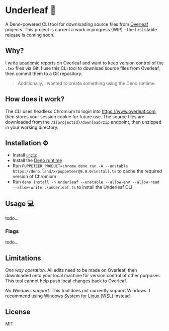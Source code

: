 # Underleaf :fallen_leaf:

A Deno-powered CLI tool for downloading source files from
[Overleaf](https://www.overleaf.com/) projects. This project is current a work
in progress (WIP) - the first stable release is coming soon.

## Why?

I write academic reports on Overleaf and want to keep version control of the
`.tex` files via Git. I use this CLI tool to download source files from
Overleaf, then commit them to a Git repository.

> Additionally, I wanted to create something using the Deno runtime.

## How does it work?

The CLI uses headless Chromium to login into https://www.overleaf.com, then
stores your session cookie for future use. The source files are downloaded from
the `/${projectId}/download/zip` endpoint, then unzipped in your working
directory.

## Installation :gear:

- Install [`unzip`](https://linux.die.net/man/1/unzip)
- Install the
  [Deno runtime](https://deno.land/manual/getting_started/installation)
- Run
  `PUPPETEER_PRODUCT=chrome deno run -A --unstable https://deno.land/x/puppeteer@9.0.0/install.ts`
  to cache the required version of Chromium
- Run
  `deno install -n underleaf --unstable --allow-env --allow-read --allow-write .\underleaf.ts`
  to install the Underleaf CLI

## Usage :computer:

todo...

### Flags

todo...

## Limitations

_One way operation_. All edits need to be made on Overleaf, then downloaded onto
your local machine for version control of other purposes. This tool cannot help
push local changes back to Overleaf.

_No Windows support_. This tool does not currently support Windows. I recommend
using
[Windows System for Linux (WSL)](https://docs.microsoft.com/en-us/windows/wsl/install-win10)
instead.

## License

MIT
